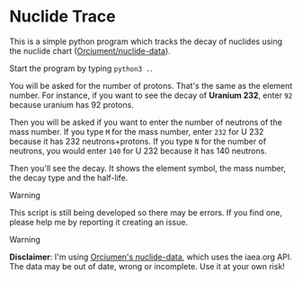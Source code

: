 # Nuclide Trace
This is a simple python program which tracks the decay of nuclides using the nuclide chart ([Orciument/nuclide-data](https://github.com/Orciument/nuclide-data/tree/main)).

Start the program by typing `python3 .`.

You will be asked for the number of protons. That's the same as the element number.
For instance, if you want to see the decay of **Uranium 232**, enter `92` because uranium has 92 protons.

Then you will be asked if you want to enter the number of neutrons of the mass number. If you type `M` for the mass number, enter `232` for U 232 because it has 232 neutrons+protons.
If you type `N` for the number of neutrons, you would enter `140` for U 232 because it has 140 neutrons.

Then you'll see the decay. It shows the element symbol, the mass number, the decay type and the half-life.

> [!WARNING]
> This script is still being developed so there may be errors.
> If you find one, please help me by reporting it creating an issue.

> [!WARNING]
> **Disclaimer**: I'm using [Orciumen's nuclide-data](https://github.com/Orciument/nuclide-data/tree/main), which uses the iaea.org API.
> The data may be out of date, wrong or incomplete.
> Use it at your own risk!
